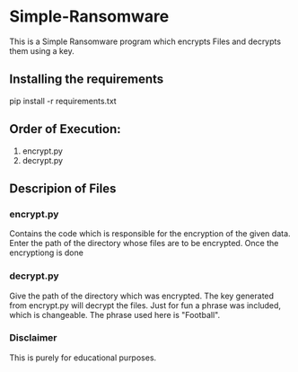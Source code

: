 # Simple-Ransomware
This is a Simple Ransomware program which encrypts Files and decrypts them using a key.

## Installing the requirements

pip install -r requirements.txt

## Order of Execution:
1.  encrypt.py
2.  decrypt.py

## Descripion of Files
### encrypt.py
Contains the code which is responsible for the encryption of the given data.
Enter the path of the directory whose files are to be encrypted.
Once the encryptiong is done

### decrypt.py
Give the path of the directory which was encrypted.
The key generated from encrypt.py will decrypt the files.
Just for fun a phrase was included, which is changeable. 
The phrase used here is "Football".

### Disclaimer
This is purely for educational purposes.

